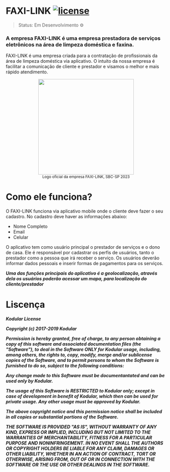 # FAXI-LINK [![license](https://img.shields.io/badge/license-Apache%202.0-blue.svg)](http://www.apache.org/licenses/LICENSE-2.0)

> Status: Em Desenvolvimento ⚙️

### A empresa FAXI-LINK é uma empresa prestadora de serviços eletrônicos na área de limpeza doméstica e faxina.

 FAXI-LINK é uma empresa criada para a contratação de profissionais da área de limpeza doméstica via aplicativo. O intuito da nossa empresa é facilitar a comunicação de cliente e prestador e visamos o melhor e mais rápido atendimento.

<div align="center">
<img src="https://user-images.githubusercontent.com/128197299/228958590-61fdd161-ccb9-4db9-b222-6c4a10464625.jpg" width="300px" />
</div>

  <div align="center">
    <sub>Logo oficial da empresa FAXI-LINK, SBC-SP 2023</sub>
  </div>

# Como ele funciona?
O FAXI-LINK funciona via aplicativo mobile onde o cliente deve fazer o seu cadastro.
No cadastro deve haver as informações abaixo:

* Nome Completo 
* Email 
* Celular 

O aplicativo tem como usuário principal o prestador de serviços e o dono de casa. Ele é responsável por cadastrar os perfis de usuários, tanto o prestador como a pessoa que irá receber o serviço. Os usuários deverão informar dados pessoais e inserir formas de pagamentos para os serviços.

***Uma das funções principais do aplicativo é a geolocalização, através dela os usuários poderão acessar um mapa, para localização do cliente/prestador***

# Liscença

***Kodular License***

***Copyright (c) 2017-2019 Kodular***

***Permission is hereby granted, free of charge, to any person obtaining a copy
of this software and associated documentation files (the "Software"), to deal
in the Software ONLY for Kodular usage, including, among others, the rights
to, copy, modify, merge and/or sublicense copies of the Software, and to permit
persons to whom the Software is furnished to do so, subject to the following conditions:***

***Any change made to this Software must be documentantated and can be used only by
Kodular.***

***The usage of this Software is RESTRICTED to Kodular only; except in case of
development in benefit of Kodular, which then can be used for private usage.
Any other usage must be approved by Kodular.***

***The above copyright notice and this permission notice shall be included in all
copies or substantial portions of the Software.***

***THE SOFTWARE IS PROVIDED "AS IS", WITHOUT WARRANTY OF ANY KIND, EXPRESS OR
IMPLIED, INCLUDING BUT NOT LIMITED TO THE WARRANTIES OF MERCHANTABILITY,
FITNESS FOR A PARTICULAR PURPOSE AND NONINFRINGEMENT. IN NO EVENT SHALL THE
AUTHORS OR COPYRIGHT HOLDERS BE LIABLE FOR ANY CLAIM, DAMAGES OR OTHER
LIABILITY, WHETHER IN AN ACTION OF CONTRACT, TORT OR OTHERWISE, ARISING FROM,
OUT OF OR IN CONNECTION WITH THE SOFTWARE OR THE USE OR OTHER DEALINGS IN THE
SOFTWARE.***

